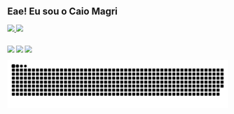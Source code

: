 ## Eae! Eu sou o Caio Magri

 <div>
  <a href="https://github.com/caiomagri">
  <img height="180em" src="https://github-readme-stats.vercel.app/api?username=caiomagri&show_icons=true&theme=vue-dark&include_all_commits=true&count_private=true"/>
  <img height="180em" src="https://github-readme-stats.vercel.app/api/top-langs/?username=caiomagri&layout=compact&langs_count=7&theme=vue-dark"/>
</div>
  
  ##
 
<div> 
  <a href="https://instagram.com/dev.caio" target="_blank"><img src="https://img.shields.io/badge/-Instagram-%23E4405F?style=for-the-badge&logo=instagram&logoColor=white" target="_blank"></a>
  <a href = "mailto:kaioeduardofm@gmail.com"><img src="https://img.shields.io/badge/-Gmail-%23333?style=for-the-badge&logo=gmail&logoColor=white" target="_blank"></a>
  <a href="https://www.linkedin.com/in/caio-magri-318a42a1/" target="_blank"><img src="https://img.shields.io/badge/-LinkedIn-%230077B5?style=for-the-badge&logo=linkedin&logoColor=white" target="_blank"></a> 

 
 ![Snake animation](https://github.com/caiomagri/caiomagri/blob/output/github-contribution-grid-snake.svg)
 
</div>
